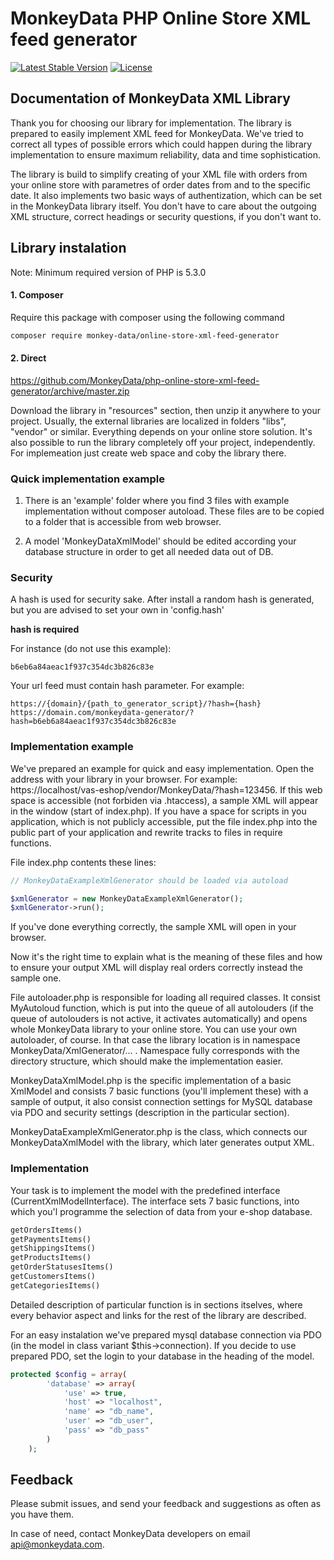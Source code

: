 # MonkeyData PHP Online Store XML feed generator

[![Latest Stable Version](https://poser.pugx.org/monkey-data/online-store-xml-feed-generator/v/stable)](https://packagist.org/packages/monkey-data/online-store-xml-feed-generator)
[![License](https://poser.pugx.org/monkey-data/online-store-xml-feed-generator/license)](https://packagist.org/packages/monkey-data/online-store-xml-feed-generator)


## Documentation of MonkeyData XML Library
Thank you for choosing our library for implementation. The library is prepared to easily implement XML feed for MonkeyData. We've tried to correct all types of possible errors which could happen during the library implementation to ensure maximum reliability, data and time sophistication.

The library is build to simplify creating of your XML file with orders from your online store with parametres of order dates from and to the specific date. It also implements two basic ways of authentization, which can be set in the MonkeyData library itself. You don't have to care about the outgoing XML structure, correct headings or security questions, if you don't want to.

## Library instalation
Note: Minimum required version of PHP is 5.3.0
#### 1. Composer
Require this package with composer using the following command
```bash
composer require monkey-data/online-store-xml-feed-generator
```
#### 2. Direct

https://github.com/MonkeyData/php-online-store-xml-feed-generator/archive/master.zip

Download the library in "resources" section, then unzip it anywhere to your project. Usually, the external libraries are localized in folders "libs", "vendor" or similar. Everything depends on your online store solution. It's also possible to run the library completely off your project, independently. For implemeation just create web space and coby the library there.

### Quick implementation example

1. There is an 'example' folder where you find 3 files with example implementation without composer autoload.
These files are to be copied to a folder that is accessible from web browser.

2. A model 'MonkeyDataXmlModel' should be edited according your database structure in order to get all needed data out of DB.

### Security
A hash is used for security sake. After install a random hash is generated, but you are advised to set your own in 'config.hash'

**hash is required**

For instance (do not use this example):
```
b6eb6a84aeac1f937c354dc3b826c83e
```

Your url feed must contain hash parameter. For example:
```
https://{domain}/{path_to_generator_script}/?hash={hash}
https://domain.com/monkeydata-generator/?hash=b6eb6a84aeac1f937c354dc3b826c83e
```


### Implementation example

We've prepared an example for quick and easy implementation.  Open the address with your library in your browser. For example: https://localhost/vas-eshop/vendor/MonkeyData/?hash=123456. If this web space is accessible (not forbiden via .htaccess), a sample XML will appear in the window (start of index.php). If you have a space for scripts in you application, which is not publicly accessible, put the file index.php into the public part of your application and rewrite tracks to files in require functions.

File index.php contents these lines:

```php
// MonkeyDataExampleXmlGenerator should be loaded via autoload

$xmlGenerator = new MonkeyDataExampleXmlGenerator();
$xmlGenerator->run();
```


If you've done everything correctly, the sample XML will open in your browser. 

Now it's the right time to explain what is the meaning of these files and how to ensure your output XML will display real orders correctly instead the sample one.

File autoloader.php is responsible for loading all required classes. It consist MyAutoloud function, which is put into the queue of all autolouders (if the queue of autolouders is not active, it activates automatically) and opens whole MonkeyData library to your online store. You can use your own autoloader, of course. In that case the library location is in namespace MonkeyData/XmlGenerator/... . Namespace fully corresponds with the directory structure, which should make the implementation easier.

MonkeyDataXmlModel.php is the specific implementation of a basic XmlModel and consists 7 basic functions (you'll implement these) with a sample of output, it also consist connection settings for MySQL database via PDO and security settings (description in the particular section). 

MonkeyDataExampleXmlGenerator.php is the class, which connects our MonkeyDataXmlModel with the library, which later generates output XML.

### Implementation
Your task is to implement the model with the predefined interface (CurrentXmlModelInterface). The interface sets 7 basic functions, into which you'l programme the selection of data from your e-shop database. 
```php
getOrdersItems()
getPaymentsItems()
getShippingsItems()
getProductsItems()
getOrderStatusesItems()
getCustomersItems()
getCategoriesItems()
```
Detailed description of particular function is in sections itselves, where every behavior aspect and links for the rest of the library are described.

For an easy instalation we've prepared mysql database connection via PDO (in the model in class variant $this->connection). If you decide to use prepared PDO, set the login to your database in the heading of the model.
```php
protected $config = array(
        'database' => array(
            'use' => true,
            'host' => "localhost",
            'name' => "db_name",
            'user' => "db_user",
            'pass' => "db_pass"
        )
    );
```


## Feedback

Please submit issues, and send your feedback and suggestions as often as you have them.

In case of need, contact MonkeyData developers on email api@monkeydata.com.
